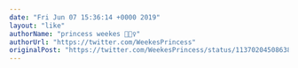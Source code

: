 ```yaml
---
date: "Fri Jun 07 15:36:14 +0000 2019"
layout: "like"
authorName: "princess weekes 🧜🏽‍♀️"
authorUrl: "https://twitter.com/WeekesPrincess"
originalPost: "https://twitter.com/WeekesPrincess/status/1137020450863820801"
---
```

